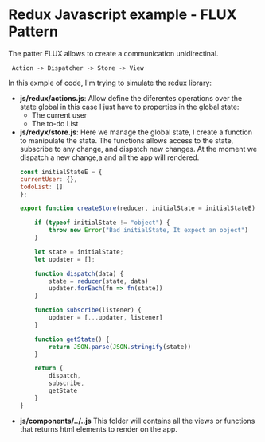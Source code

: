 # Redux Javascript example - FLUX Pattern

The patter FLUX allows to create a communication unidirectinal.

     Action -> Dispatcher -> Store -> View
In this exmple of code, I'm trying to simulate the redux library:

* **js/redux/actions.js**: Allow define the diferentes operations over the state global in this case I just have to properties in the global state:
    * The current user
    * The to-do List
* **js/redyx/store.js**: Here we manage the global state, I create a function to manipulate the state. The functions allows access to the state, subscribe to any change, and dispatch new changes. At the moment we dispatch a new change,a and all the app will rendered.
    ```js
    const initialStateE = {
    currentUser: {},
    todoList: []
    };

    export function createStore(reducer, initialState = initialStateE) {

        if (typeof initialState != "object") {
            throw new Error("Bad initialState, It expect an object")
        }

        let state = initialState;
        let updater = [];

        function dispatch(data) {
            state = reducer(state, data)
            updater.forEach(fn => fn(state))
        }

        function subscribe(listener) {
            updater = [...updater, listener]
        }

        function getState() {
            return JSON.parse(JSON.stringify(state))
        }

        return {
            dispatch,
            subscribe,
            getState
        }
    }
    ```
* **js/components/../..js** This folder will contains all the views or functions that returns html elements to render on the app.


